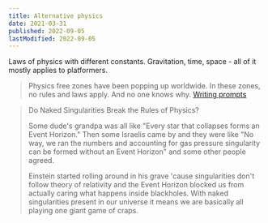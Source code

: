 ```yaml
---
title: Alternative physics
date: 2021-03-31
published: 2022-09-05
lastModified: 2022-09-05
---
```


Laws of physics with different constants. Gravitation, time, space - all of it mostly applies to platformers.

> Physics free zones have been popping up worldwide. In these zones, no rules and laws apply. And no one knows why.
> [Writing prompts](https://www.reddit.com/r/WritingPrompts/comments/njcqex/wp_physics_free_zones_have_been_popping_up/)

> Do Naked Singularities Break the Rules of Physics?
>
> Some dude's grandpa was all like "Every star that collapses forms an Event Horizon." Then some Israelis came by and they were like "No way, we ran the numbers and accounting for gas pressure singularity can be formed without an Event Horizon" and some other people agreed.
>
> Einstein started rolling around in his grave 'cause singularities don't follow theory of relativity and the Event Horizon blocked us from actually caring what happens inside blackholes. With naked singularities present in our universe it means we are basically all playing one giant game of craps.
